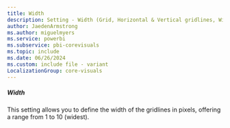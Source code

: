 ```yaml
---
title: Width
description: Setting - Width (Grid, Horizontal & Vertical gridlines, Width)
author: JaedenArmstrong
ms.author: miguelmyers
ms.service: powerbi
ms.subservice: pbi-corevisuals
ms.topic: include
ms.date: 06/26/2024
ms.custom: include file - variant
LocalizationGroup: core-visuals
---
```

##### Width

This setting allows you to define the width of the gridlines in pixels, offering a range from 1 to 10 (widest).
